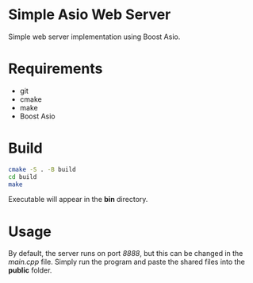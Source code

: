 
# Simple Asio Web Server
Simple web server implementation using Boost Asio.
# Requirements
* git
* cmake
* make
* Boost Asio
# Build
```bash
cmake -S . -B build
cd build
make
```
Executable will appear in the **bin** directory.
# Usage
By default, the server runs on port *8888*, but this can be changed in the *main.cpp* file.
Simply run the program and paste the shared files into the **public** folder.